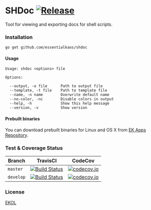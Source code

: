 # SHDoc [![Release](https://img.shields.io/github/release/essentialkaos/shdoc.svg)](https://github.com/essentialkaos/shdoc/releases/latest)

Tool for viewing and exporting docs for shell scripts.

### Installation

````
go get github.com/essentialkaos/shdoc
````

#### Usage

    Usage: shdoc <options> file
    
    Options:
    
      --output, -o file      Path to output file
      --template, -t file    Path to template file
      --name, -n name        Overwrite default name
      --no-color, -nc        Disable colors in output
      --help, -h             Show this help message
      --version, -v          Show version

#### Prebuilt binaries

You can download prebuilt binaries for Linux and OS X from [EK Apps Repository](https://apps.kaos.io/shdoc/).

### Test & Coverage Status

| Branch | TravisCI | CodeCov |
|--------|----------|---------|
| `master` | [![Build Status](https://travis-ci.org/essentialkaos/shdoc.svg?branch=master)](https://travis-ci.org/essentialkaos/shdoc) | [![codecov.io](https://codecov.io/github/essentialkaos/shdoc/coverage.svg?branch=master)](https://codecov.io/github/essentialkaos/shdoc?branch=master) |
| `develop` | [![Build Status](https://travis-ci.org/essentialkaos/shdoc.svg?branch=develop)](https://travis-ci.org/essentialkaos/shdoc) | [![codecov.io](https://codecov.io/github/essentialkaos/shdoc/coverage.svg?branch=develop)](https://codecov.io/github/essentialkaos/shdoc?branch=develop) |

### License

[EKOL](https://essentialkaos.com/ekol)
